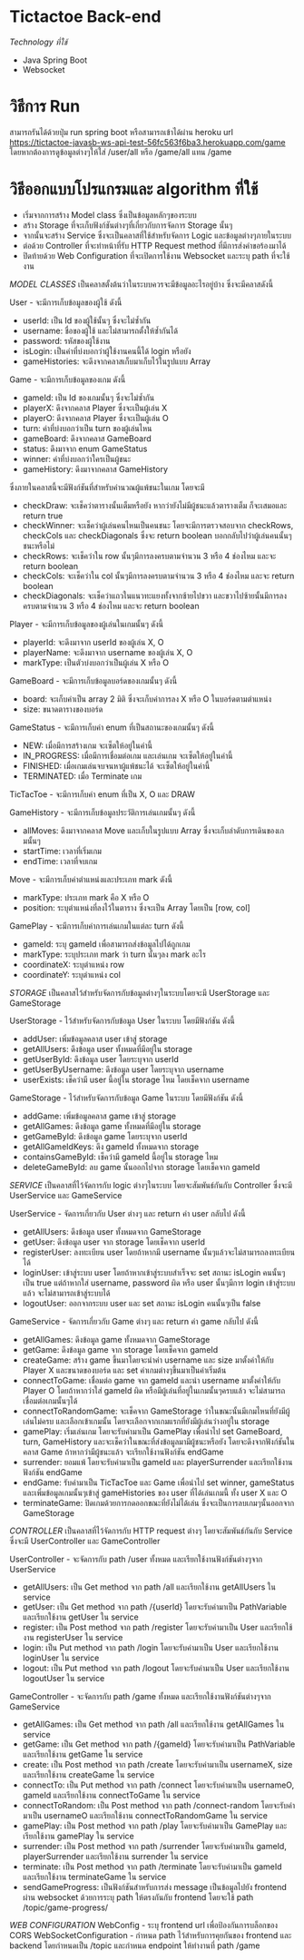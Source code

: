 # Tictactoe Back-end

_Technology ที่ใช้_

-   Java Spring Boot
-   Websocket

# วิธีการ Run

สามารถรันได้ด้วยปุ่ม run spring boot
หรือสามารถเข้าได้ผ่าน heroku url
https://tictactoe-javasb-ws-api-test-56fc563f6ba3.herokuapp.com/game
โดยหากต้องการดูข้อมูลต่างๆให้ใส่ /user/all หรือ /game/all แทน /game

# วิธีออกแบบโปรแกรมและ algorithm ที่ใช้

-   เริ่มจากการสร้าง Model class ซึ่งเป็นข้อมูลหลักๆของระบบ
-   สร้าง Storage ที่จะเก็บฟังก์ชันต่างๆที่เกี่ยวกับการจัดการ Storage นั้นๆ
-   จากนั้นจะสร้าง Service ซึ่งจะเป็นคลาสที่ใช้สำหรับจัดการ Logic และข้อมูลต่างๆภายในระบบ
-   ต่อด้วย Controller ที่จะทำหน้าที่รับ HTTP Request method ที่มีการส่งคำขอร้องมาได้
-   ปิดท้ายด้วย Web Configuration ที่จะเปิดการใช้งาน Websocket และระบุ path ที่จะใช้งาน

_MODEL CLASSES_
เป็นคลาสตั้งต้นว่าในระบบควรจะมีข้อมูลอะไรอยู่บ้าง
ซึ่งจะมีคลาสดังนี้

User - จะมีการเก็บข้อมูลของผู้ใช้ ดังนี้

-   userId: เป็น Id ของผู้ใช้นั้นๆ ซึ่งจะไม่ซ้ำกัน
-   username: ชื่อของผู้ใช้ และไม่สามารถตั้งให้ซ้ำกันได้
-   password: รหัสของผู้ใช้งาน
-   isLogin: เป็นค่าที่บ่งบอกว่าผู้ใช้งานคนนี้ได้ login หรือยัง
-   gameHistories: จะดึงจากคลาสเก็บมาเก็บไว้ในรูปแบบ Array

Game - จะมีการเก็บข้อมูลของเกม ดังนี้

-   gameId: เป็น Id ของเกมนั้นๆ ซึ่งจะไม่ซ้ำกัน
-   playerX: ดึงจากคลาส Player ซึ่งจะเป็นผู้เล่น X
-   playerO: ดึงจากคลาส Player ซึ่งจะเป็นผู้เล่น O
-   turn: ค่าที่บ่งบอกว่าเป็น turn ของผู้เล่นไหน
-   gameBoard: ดึงจากคลาส GameBoard
-   status: ดึงมาจาก enum GameStatus
-   winner: ค่าที่บ่งบอกว่าใครเป็นผู้ชนะ
-   gameHistory: ดึงมาจากคลาส GameHistory

ซึ่งภายในคลาสนี้จะมีฟังก์ชันที่สำหรับคำนวณผู้แพ้ชนะในเกม โดยจะมี

-   checkDraw: จะเช็คว่าตารางนั้นเต็มหรือยัง หากว่ายังไม่มีผู้ชนะแล้วตารางเต็ม ก็จะเสมอและ return true
-   checkWinner: จะเช็คว่าผู้เล่นคนไหนเป็นคนชนะ โดยจะมีการตรวจสอบจาก checkRows, checkCols และ checkDiagonals ซึ่งจะ return boolean บอกกลับไปว่าผู้เล่นคนนั้นๆชนะหรือไม่
-   checkRows: จะเช็คว่าใน row นั้นๆมีการลงครบตามจำนวน 3 หรือ 4 ช่องไหม และจะ return boolean
-   checkCols: จะเช็คว่าใน col นั้นๆมีการลงครบตามจำนวน 3 หรือ 4 ช่องไหม และจะ return boolean
-   checkDiagonals: จะเช็คว่าแถวในแนวทะแยงทั้งจากซ้ายไปขวา และขวาไปซ้ายนั้นมีการลงครบตามจำนวน 3 หรือ 4 ช่องไหม และจะ return boolean

Player - จะมีการเก็บข้อมูลของผู้เล่นในเกมนั้นๆ ดังนี้

-   playerId: จะดึงมาจาก userId ของผู้เล่น X, O
-   playerName: จะดึงมาจาก username ของผู้เล่น X, O
-   markType: เป็นตัวบ่งบอกว่าเป็นผู้เล่น X หรือ O

GameBoard - จะมีการเก็บข้อมูลบอร์ดของเกมนั้นๆ ดังนี้

-   board: จะเก็บค่าเป็น array 2 มิติ ซึ่งจะเก็บค่าการลง X หรือ O ในบอร์ดตามตำแหน่ง
-   size: ขนาดตารางของบอร์ด

GameStatus - จะมีการเก็บค่า enum ที่เป็นสถานะของเกมนั้นๆ ดังนี้

-   NEW: เมื่อมีการสร้างเกม จะเซ็ตให้อยู่ในค่านี้
-   IN_PROGRESS: เมื่อมีการเชื่อมต่อเกม และเล่นเกม จะเซ็ตให้อยู่ในค่านี้
-   FINISHED: เมื่อเกมเล่นจบจนหาผู้แพ้ชนะได้ จะเซ็ตให้อยู่ในค่านี้
-   TERMINATED: เมื่อ Terminate เกม

TicTacToe - จะมีการเก็บค่า enum ที่เป็น X, O และ DRAW

GameHistory - จะมีการเก็บข้อมูลประวัติการเล่นเกมนั้นๆ ดังนี้

-   allMoves: ดึงมาจากคลาส Move และเก็บในรูปแบบ Array ซึ่งจะเก็บลำดับการเดินของเกมนั้นๆ
-   startTime: เวลาที่เริ่มเกม
-   endTime: เวลาที่จบเกม

Move - จะมีการเก็บค่าตำแหน่งและประเภท mark ดังนี้

-   markType: ประเภท mark คือ X หรือ O
-   position: ระบุตำแหน่งที่ลงไว้ในตาราง ซึ่งจะเป็น Array โดยเป็น [row, col]

GamePlay - จะมีการเก็บค่าการเล่นเกมในแต่ละ turn ดังนี้

-   gameId: ระบุ gameId เพื่อสามารถส่งข้อมูลไปได้ถูกเกม
-   markType: ระบุประเภท mark ว่า turn นั้นๆลง mark อะไร
-   coordinateX: ระบุตำแหน่ง row
-   coordinateY: ระบุตำแหน่ง col

_STORAGE_
เป็นคลาสไว้สำหรับจัดการกับข้อมูลต่างๆในระบบโดยจะมี UserStorage และ GameStorage

UserStorage - ไว้สำหรับจัดการกับข้อมูล User ในระบบ
โดยมีฟังก์ชัน ดังนี้

-   addUser: เพิ่มข้อมูลคลาส user เข้าสู่ storage
-   getAllUsers: ดึงข้อมูล user ทั้งหมดที่มีอยู่ใน storage
-   getUserById: ดึงข้อมูล user โดยระบุจาก userId
-   getUserByUsername: ดึงข้อมูล user โดยระบุจาก username
-   userExists: เช็คว่ามี user นี้อยู่ใน storage ไหม โดยเช็คจาก username

GameStorage - ไว้สำหรับจัดการกับข้อมูล Game ในระบบ
โดยมีฟังก์ชัน ดังนี้

-   addGame: เพิ่มข้อมูลคลาส game เข้าสู่ storage
-   getAllGames: ดึงข้อมูล game ทั้งหมดที่มีอยู่ใน storage
-   getGameById: ดึงข้อมูล game โดยระบุจาก userId
-   getAllGameIdKeys: ดึง gameId ทั้งหมดจาก storage
-   containsGameById: เช็คว่ามี gameId นี้อยู่ใน storage ไหม
-   deleteGameById: ลบ game นั้นออกไปจาก storage โดยเช็คจาก gameId

_SERVICE_
เป็นคลาสที่ไว้จัดการกับ logic ต่างๆในระบบ โดยจะสัมพันธ์กันกับ Controller ซึ่งจะมี UserService และ GameService

UserService - จัดการเกี่ยวกับ User ต่างๆ และ return ค่า user กลับไป ดังนี้

-   getAllUsers: ดึงข้อมูล user ทั้งหมดจาก GameStorage
-   getUser: ดึงข้อมูล user จาก storage โดยเช็คจาก userId
-   registerUser: ลงทะเบียน user โดยถ้าหากมี username นั้นๆแล้วจะไม่สามารถลงทะเบียนได้
-   loginUser: เข้าสู่ระบบ user โดยถ้าหากเข้าสู่ระบบสำเร็จจะ set สถานะ isLogin คนนั้นๆเป็น true แต่ถ้าหากใส่ username, password ผิด หรือ user นั้นๆมีการ login เข้าสู่ระบบแล้ว จะไม่สามารถเข้าสู่ระบบได้
-   logoutUser: ออกจากระบบ user และ set สถานะ isLogin คนนั้นๆเป็น false

GameService - จัดการเกี่ยวกับ Game ต่างๆ และ return ค่า game กลับไป ดังนี้

-   getAllGames: ดึงข้อมูล game ทั้งหมดจาก GameStorage
-   getGame: ดึงข้อมูล game จาก storage โดยเช็คจาก gameId
-   createGame: สร้าง game ขึ้นมาโดยจะนำค่า username และ size มาตั้งค่าให้กับ Player X และขนาดของบอร์ด และ set ค่าเกมต่างๆขึ้นมาเป็นค่าเริ่มต้น
-   connectToGame: เชื่อมต่อ game จาก gameId และนำ username มาตั้งค่าให้กับ Player O โดยถ้าหากว่าใส่ gameId ผิด หรือมีผู้เล่นที่อยู่ในเกมนั้นๆครบแล้ว จะไม่สามารถเชื่อมต่อเกมนั้นๆได้
-   connectToRandomGame: จะเช็คจาก GameStorage ว่าในขณะนั้นมีเกมไหนที่ยังมีผู้เล่นไม่ครบ และเลือกเข้าเกมนั้น โดยจะเลือกจากเกมแรกที่ยังมีผู้เล่นว่างอยู่ใน storage
-   gamePlay: เริ่มเล่นเกม โดยจะรับค่ามาเป็น GamePlay เพื่อนำไป set GameBoard, turn, GameHistory และจะเช็คว่าในขณะที่ส่งข้อมูลมามีผู้ชนะหรือยัง โดยจะดึงจากฟังก์ชันในคลาส Game ถ้าหากว่ามีผู้ชนะแล้ว จะเรียกใช้งานฟังก์ชัน endGame
-   surrender: ยอมแพ้ โดยจะรับค่ามาเป็น gameId และ playerSurrender และเรียกใช้งานฟังก์ชัน endGame
-   endGame: รับค่ามาเป็น TicTacToe และ Game เพื่อนำไป set winner, gameStatus และเพิ่มข้อมูลเกมนั้นๆเข้าสู่ gameHistories ของ user ที่ได้เล่นเกมนี้ ทั้ง user X และ O
-   terminateGame: ปิดเกมด้วยการกดออกขณะที่ยังไม่ได้เล่น ซึ่งจะเป็นการลบเกมๆนั้นออกจาก GameStorage

_CONTROLLER_
เป็นคลาสที่ไว้จัดการกับ HTTP request ต่างๆ โดยจะสัมพันธ์กันกับ Service ซึ่งจะมี UserController และ GameController

UserController - จะจัดการกับ path /user ทั้งหมด และเรียกใช้งานฟังก์ชันต่างๆจาก UserService

-   getAllUsers: เป็น Get method จาก path /all และเรียกใช้งาน getAllUsers ใน service
-   getUser: เป็น Get method จาก path /{userId} โดยจะรับค่ามาเป็น PathVariable และเรียกใช้งาน getUser ใน service
-   register: เป็น Post method จาก path /register โดยจะรับค่ามาเป็น User และเรียกใช้งาน registerUser ใน service
-   login: เป็น Put method จาก path /login โดยจะรับค่ามาเป็น User และเรียกใช้งาน loginUser ใน service
-   logout: เป็น Put method จาก path /logout โดยจะรับค่ามาเป็น User และเรียกใช้งาน logoutUser ใน service

GameController - จะจัดการกับ path /game ทั้งหมด และเรียกใช้งานฟังก์ชันต่างๆจาก GameService

-   getAllGames: เป็น Get method จาก path /all และเรียกใช้งาน getAllGames ใน service
-   getGame: เป็น Get method จาก path /{gameId} โดยจะรับค่ามาเป็น PathVariable และเรียกใช้งาน getGame ใน service
-   create: เป็น Post method จาก path /create โดยจะรับค่ามาเป็น usernameX, size และเรียกใช้งาน createGame ใน service
-   connectTo: เป็น Put method จาก path /connect โดยจะรับค่ามาเป็น usernameO, gameId และเรียกใช้งาน connectToGame ใน service
-   connectToRandom: เป็น Post method จาก path /connect-random โดยจะรับค่ามาเป็น usernameO และเรียกใช้งาน connectToRandomGame ใน service
-   gamePlay: เป็น Post method จาก path /play โดยจะรับค่ามาเป็น GamePlay และเรียกใช้งาน gamePlay ใน service
-   surrender: เป็น Post method จาก path /surrender โดยจะรับค่ามาเป็น gameId, playerSurrender และเรียกใช้งาน surrender ใน service
-   terminate: เป็น Post method จาก path /terminate โดยจะรับค่ามาเป็น gameId และเรียกใช้งาน terminateGame ใน service
-   sendGameProgress: เป็นฟังก์ชันสำหรับการส่ง message เป็นข้อมูลไปยัง frontend ผ่าน websocket ด้วยการระบุ path ให้ตรงกันกับ frontend โดยจะใช้ path /topic/game-progress/

_WEB CONFIGURATION_
WebConfig - ระบุ frontend url เพื่อป้องกันการบล็อกของ CORS
WebSocketConfiguration - กำหนด path ไว้สำหรับการคุยกันของ frontend และ backend โดยกำหนดเป็น /topic และกำหนด endpoint ให้ทำงานที่ path /game
